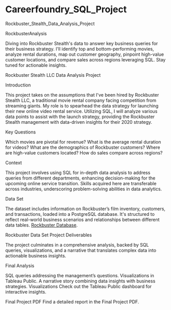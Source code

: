 # Careerfoundry_SQL_Project
Rockbuster_Stealth_Data_Analysis_Project 


RockbusterAnalysis

Diving into Rockbuster Stealth's data to answer key business queries for their business strategy. I'll identify top and bottom-performing movies, analyze rental durations, map out customer geography, pinpoint high-value customer locations, and compare sales across regions leveraging SQL. Stay tuned for actionable insights.

Rockbuster Stealth LLC Data Analysis Project

Introduction

This project takes on the assumptions that I've been hired by Rockbuster Stealth LLC, a traditional movie rental company facing competition from streaming giants. My role is to spearhead the data strategy for launching their new online video rental service. Utilizing SQL, I will analyze various data points to assist with the launch strategy, providing the Rockbuster Stealth management with data-driven insights for their 2020 strategy.

Key Questions

Which movies are pivotal for revenue?
What is the average rental duration for videos?
What are the demographics of Rockbuster customers?
Where are high-value customers located?
How do sales compare across regions?


Context

This project involves using SQL for in-depth data analysis to address queries from different departments, enhancing decision-making for the upcoming online service transition. Skills acquired here are transferable across industries, underscoring problem-solving abilities in data analytics.

Data Set

The dataset includes information on Rockbuster’s film inventory, customers, and transactions, loaded into a PostgreSQL database. It's structured to reflect real-world business scenarios and relationships between different data tables.
[Rockbuster Database](http://www.postgresqltutorial.com/wp-content/uploads/2019/05/dvdrental.zip).

Rockbuster Data Set Project Deliverables

The project culminates in a comprehensive analysis, backed by SQL queries, visualizations, and a narrative that translates complex data into actionable business insights.

Final Analysis

SQL queries addressing the management’s questions.
Visualizations in Tableau Public.
A narrative story combining data insights with business strategies.
Visualizations
Check out the Tableau Public dashboard for interactive insights.

Final Project PDF
Find a detailed report in the Final Project PDF.

